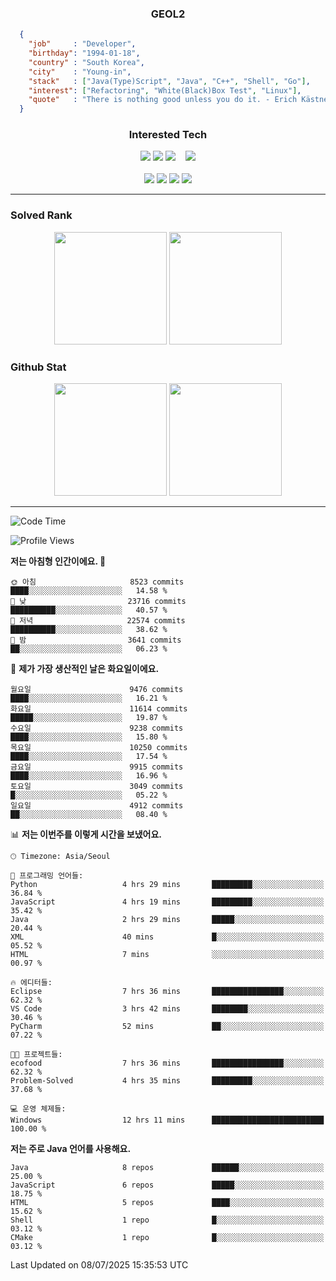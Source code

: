 <div align="center">

  ### GEOL2
</div>

```json
  {
    "job"     : "Developer",
    "birthday": "1994-01-18",
    "country" : "South Korea",
    "city"    : "Young-in",
    "stack"   : ["Java(Type)Script", "Java", "C++", "Shell", "Go"],
    "interest": ["Refactoring", "White(Black)Box Test", "Linux"], 
    "quote"   : "There is nothing good unless you do it. - Erich Kästner"
  }
  ```
  
<div align="center">
  
  ### Interested Tech
  
  <!-- <img src="https://img.shields.io/badge/Laravel-F05340?style=flat-square&logo=Laravel&logoColor=white"> -->
  <img src="https://img.shields.io/badge/SpringBoot-6DB33F?style=flat-square&logo=SpringBoot&logoColor=white">
  <!-- <img src="https://img.shields.io/badge/-NestJs-ea2845?style=flat-square&logo=nestjs&logoColor=white"> -->
  <!-- <img src="https://img.shields.io/badge/Express-000000?style=flat-square&logo=Express&logoColor=white"> -->
  <!-- <img src="https://img.shields.io/badge/Three.js-000000?style=flat-square&logo=Three.js&logoColor=white"> -->
  <img src="https://img.shields.io/badge/React-61DAFB?style=flat-square&logo=React&logoColor=black">
  <!-- <img src="https://img.shields.io/badge/next.js-000000?style=flat-square&logo=nextdotjs&logoColor=white"> -->
  <img src="https://img.shields.io/badge/OpenAI-%23412991?style=flat-square&logo=openai&logoColor=white">
  &nbsp;&nbsp;
  <!-- <br><br> -->
  
  <img src="https://img.shields.io/badge/junit-%23E33332?style=flat-square&logo=junit5&logoColor=white">
  <!-- <img src="https://img.shields.io/badge/Jest-323330?style=flat-square&logo=Jest&logoColor=white"> -->
  <br><br>
  
  <img src="https://img.shields.io/badge/Java-ED8B00?style=flat-square&logo=openjdk&logoColor=white">
  <img src="https://img.shields.io/badge/JavaScript-F7DF1E?style=flat-square&logo=JavaScript&logoColor=black">
  <img src="https://img.shields.io/badge/TypeScript-007acc?style=flat-square&logo=TypeScript&logoColor=black">
  <img src="https://img.shields.io/badge/Go-00ADD8?logo=Go&logoColor=white&style=flat-square">
  <!-- <img src="https://img.shields.io/badge/MySQL-4479A1?style=flat-square&logo=mysql&logoColor=white"><br> -->

</div>

------------

  ### Solved Rank
  
  <div align="center">
    <img height="180em" src="https://mazassumnida.wtf/api/v2/generate_badge?boj=geol2">
    <img height="180em" src="https://leetcard.jacoblin.cool/Geol2?theme=light&font=Gugi&border=0&radius=20">
  </div>
  
  ### Github Stat 
  <div align="center">
    <img height="180em" src="https://github-readme-stats-omega-five-90.vercel.app/api/?username=geol2&show_icons=true&theme=dark">
    <img height="180em" src="https://github-readme-stats-omega-five-90.vercel.app/api/top-langs/?username=geol2&show_icons=true&hide=cmake,EJS,css,scss,html,VUE&layout=compact&theme=dark&exclude_repo=raspi-web&count_private=true&langs_count=10">
  </div>
  
------------

  <!--START_SECTION:waka-->
![Code Time](http://img.shields.io/badge/Code%20Time-4%2C213%20hrs%2046%20mins-blue)

![Profile Views](http://img.shields.io/badge/Profile%20Views-66-blue)

**저는 아침형 인간이에요. 🐤** 

```text
🌞 아침                     8523 commits        ████░░░░░░░░░░░░░░░░░░░░░   14.58 % 
🌆 낮　                     23716 commits       ██████████░░░░░░░░░░░░░░░   40.57 % 
🌃 저녁                     22574 commits       ██████████░░░░░░░░░░░░░░░   38.62 % 
🌙 밤　                     3641 commits        ██░░░░░░░░░░░░░░░░░░░░░░░   06.23 % 
```
📅 **제가 가장 생산적인 날은 화요일이에요.** 

```text
월요일                      9476 commits        ████░░░░░░░░░░░░░░░░░░░░░   16.21 % 
화요일                      11614 commits       █████░░░░░░░░░░░░░░░░░░░░   19.87 % 
수요일                      9238 commits        ████░░░░░░░░░░░░░░░░░░░░░   15.80 % 
목요일                      10250 commits       ████░░░░░░░░░░░░░░░░░░░░░   17.54 % 
금요일                      9915 commits        ████░░░░░░░░░░░░░░░░░░░░░   16.96 % 
토요일                      3049 commits        █░░░░░░░░░░░░░░░░░░░░░░░░   05.22 % 
일요일                      4912 commits        ██░░░░░░░░░░░░░░░░░░░░░░░   08.40 % 
```


📊 **저는 이번주를 이렇게 시간을 보냈어요.** 

```text
🕑︎ Timezone: Asia/Seoul

💬 프로그래밍 언어들: 
Python                   4 hrs 29 mins       █████████░░░░░░░░░░░░░░░░   36.84 % 
JavaScript               4 hrs 19 mins       █████████░░░░░░░░░░░░░░░░   35.42 % 
Java                     2 hrs 29 mins       █████░░░░░░░░░░░░░░░░░░░░   20.44 % 
XML                      40 mins             █░░░░░░░░░░░░░░░░░░░░░░░░   05.52 % 
HTML                     7 mins              ░░░░░░░░░░░░░░░░░░░░░░░░░   00.97 % 

🔥 에디터들: 
Eclipse                  7 hrs 36 mins       ████████████████░░░░░░░░░   62.32 % 
VS Code                  3 hrs 42 mins       ████████░░░░░░░░░░░░░░░░░   30.46 % 
PyCharm                  52 mins             ██░░░░░░░░░░░░░░░░░░░░░░░   07.22 % 

🐱‍💻 프로젝트들: 
ecofood                  7 hrs 36 mins       ████████████████░░░░░░░░░   62.32 % 
Problem-Solved           4 hrs 35 mins       █████████░░░░░░░░░░░░░░░░   37.68 % 

💻 운영 체제들: 
Windows                  12 hrs 11 mins      █████████████████████████   100.00 % 
```

**저는 주로 Java 언어를 사용해요.** 

```text
Java                     8 repos             ██████░░░░░░░░░░░░░░░░░░░   25.00 % 
JavaScript               6 repos             █████░░░░░░░░░░░░░░░░░░░░   18.75 % 
HTML                     5 repos             ████░░░░░░░░░░░░░░░░░░░░░   15.62 % 
Shell                    1 repo              █░░░░░░░░░░░░░░░░░░░░░░░░   03.12 % 
CMake                    1 repo              █░░░░░░░░░░░░░░░░░░░░░░░░   03.12 % 
```




 Last Updated on 08/07/2025 15:35:53 UTC
<!--END_SECTION:waka-->

<div align="center">
  
  <!-- [![Hits](https://hits.seeyoufarm.com/api/count/incr/badge.svg?url=https%3A%2F%2Fgithub.com%2Fgeol2&count_bg=%2379C83D&title_bg=%23555555&icon=myspace.svg&icon_color=%23E7E7E7&title=hits&edge_flat=false)](https://hits.seeyoufarm.com) -->
  
</div>

<!--
**Geol2/Geol2** is a ✨ _special_ ✨ repository because its `README.md` (this file) appears on your GitHub profile.

Here are some ideas to get you started:
- 🔭 I’m currently working on ...
- 🌱 I’m currently learning ...
- 👯 I’m looking to collaborate on ...
- 🤔 I’m looking for help with ...
- 💬 Ask me about ...
- 📫 How to reach me: ...
- 😄 Pronouns: ...
- ⚡ Fun fact: ...
-->
